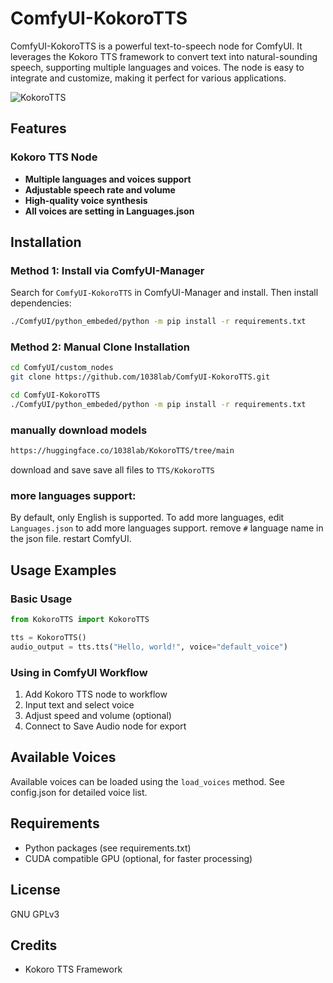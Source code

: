 # ComfyUI-KokoroTTS

ComfyUI-KokoroTTS is a powerful text-to-speech node for ComfyUI. It leverages the Kokoro TTS framework to convert text into natural-sounding speech, supporting multiple languages and voices. The node is easy to integrate and customize, making it perfect for various applications.

![KokoroTTS](https://github.com/user-attachments/assets/d2890e2a-2f37-46bf-9aaf-632a0d0f868d)

## Features

### Kokoro TTS Node
- **Multiple languages and voices support**
- **Adjustable speech rate and volume**
- **High-quality voice synthesis**
- **All voices are setting in Languages.json**

## Installation

### Method 1: Install via ComfyUI-Manager
Search for `ComfyUI-KokoroTTS` in ComfyUI-Manager and install.
Then install dependencies:
```bash
./ComfyUI/python_embeded/python -m pip install -r requirements.txt
```

### Method 2: Manual Clone Installation
```bash
cd ComfyUI/custom_nodes
git clone https://github.com/1038lab/ComfyUI-KokoroTTS.git

cd ComfyUI-KokoroTTS
./ComfyUI/python_embeded/python -m pip install -r requirements.txt
```
### manually download models
```bash
https://huggingface.co/1038lab/KokoroTTS/tree/main
```
download and save save all files to `TTS/KokoroTTS`

### more languages support:
By default, only English is supported. To add more languages, edit `Languages.json` to add more languages support. remove `#` language name in the json file. restart ComfyUI.

## Usage Examples

### Basic Usage
```python
from KokoroTTS import KokoroTTS

tts = KokoroTTS()
audio_output = tts.tts("Hello, world!", voice="default_voice")
```

### Using in ComfyUI Workflow
1. Add Kokoro TTS node to workflow
2. Input text and select voice
3. Adjust speed and volume (optional)
4. Connect to Save Audio node for export

## Available Voices

Available voices can be loaded using the `load_voices` method. See config.json for detailed voice list.

## Requirements
- Python packages (see requirements.txt)
- CUDA compatible GPU (optional, for faster processing)

## License
GNU GPLv3

## Credits
- Kokoro TTS Framework

